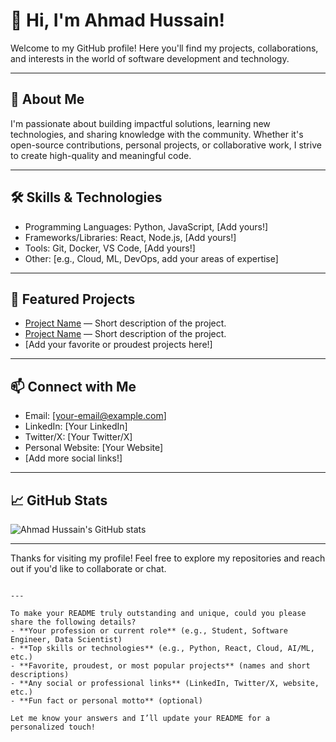 # 👋 Hi, I'm Ahmad Hussain!

Welcome to my GitHub profile! Here you'll find my projects, collaborations, and interests in the world of software development and technology.

---

## 🚀 About Me

I'm passionate about building impactful solutions, learning new technologies, and sharing knowledge with the community. Whether it's open-source contributions, personal projects, or collaborative work, I strive to create high-quality and meaningful code.

---

## 🛠️ Skills & Technologies

- Programming Languages: Python, JavaScript, [Add yours!]
- Frameworks/Libraries: React, Node.js, [Add yours!]
- Tools: Git, Docker, VS Code, [Add yours!]
- Other: [e.g., Cloud, ML, DevOps, add your areas of expertise]

---

## 🌟 Featured Projects

- [Project Name](project-link) — Short description of the project.
- [Project Name](project-link) — Short description of the project.
- [Add your favorite or proudest projects here!]

---

## 📫 Connect with Me

- Email: [your-email@example.com]
- LinkedIn: [Your LinkedIn]
- Twitter/X: [Your Twitter/X]
- Personal Website: [Your Website]
- [Add more social links!]

---

## 📈 GitHub Stats

![Ahmad Hussain's GitHub stats](https://github-readme-stats.vercel.app/api?username=ahmadhussain22&show_icons=true&hide_title=true&count_private=true&theme=radical)

---

Thanks for visiting my profile! Feel free to explore my repositories and reach out if you'd like to collaborate or chat.

```

---

To make your README truly outstanding and unique, could you please share the following details?
- **Your profession or current role** (e.g., Student, Software Engineer, Data Scientist)
- **Top skills or technologies** (e.g., Python, React, Cloud, AI/ML, etc.)
- **Favorite, proudest, or most popular projects** (names and short descriptions)
- **Any social or professional links** (LinkedIn, Twitter/X, website, etc.)
- **Fun fact or personal motto** (optional)

Let me know your answers and I’ll update your README for a personalized touch!
